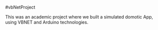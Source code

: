 #vbNetProject

This was an academic project where we built a simulated domotic App, using VBNET and Arduino technologies.
